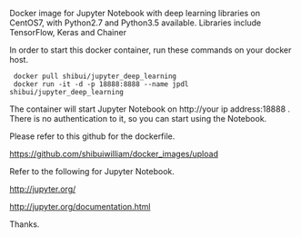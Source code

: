 Docker image for Jupyter Notebook with deep learning libraries on CentOS7, with Python2.7 and Python3.5 available.
Libraries include TensorFlow, Keras and Chainer

In order to start this docker container, run these commands on your docker host.

```
 docker pull shibui/jupyter_deep_learning
 docker run -it -d -p 18888:8888 --name jpdl shibui/jupyter_deep_learning
```

The container will start Jupyter Notebook on http://your ip address:18888 .
There is no authentication to it, so you can start using the Notebook.


Please refer to this github for the dockerfile.

https://github.com/shibuiwilliam/docker_images/upload

Refer to the following for Jupyter Notebook.

http://jupyter.org/

http://jupyter.org/documentation.html


Thanks.
